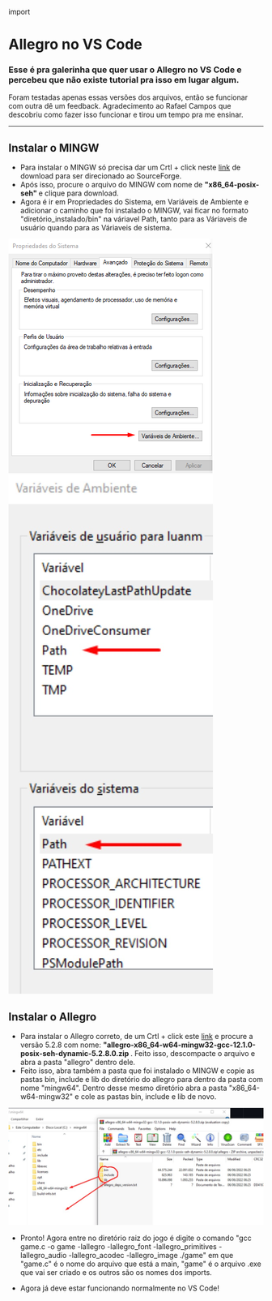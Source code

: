 import
# Allegro no VS Code


<h3> Esse é pra galerinha que quer usar o Allegro no VS Code e percebeu que não existe tutorial pra isso em lugar algum. </h3>



Foram testadas apenas essas versões dos arquivos, então se funcionar com outra dê um feedback. Agradecimento ao Rafael Campos que descobriu como fazer isso funcionar e tirou um tempo pra me ensinar.


-------------------------------------------------------------------------------------------------------

 ## Instalar o MINGW


- Para instalar o MINGW só precisa dar um Crtl + click neste <a href="https://sourceforge.net/projects/mingw-w64/files" target="blank" >link</a> de download para ser direcionado ao SourceForge. 
- Após isso, procure o arquivo do MINGW com nome de <b> "x86_64-posix-seh" </b> e clique para download. 
- Agora é ir em Propriedades do Sistema, em Variáveis de Ambiente e adicionar o caminho que foi instalado o MINGW, vai ficar no formato "diretório_instalado/bin" na váriavel Path, tanto para as Váriaveis de usuário quando para as Váriaveis de sistema. 
<div className="bloco-imagens"> 
    <img className="img1" src="./img/vSistema.png">
    <img className="img2" src="./img/vAmbiente.jpg">
</div>


## Instalar o Allegro

- Para instalar o Allegro correto, de um Crtl + click este <a href="https://github.com/liballeg/allegro5/releases" target="blank" >link</a> e procure a versão 5.2.8 com nome: <b> "allegro-x86_64-w64-mingw32-gcc-12.1.0-posix-seh-dynamic-5.2.8.0.zip </b>. Feito isso, descompacte o arquivo e abra a pasta "allegro" dentro dele.
- Feito isso, abra também a pasta que foi instalado o MINGW e copie as pastas bin, include e lib do diretório do allegro para dentro da pasta com nome "mingw64". Dentro desse mesmo diretório abra a pasta "x86_64-w64-mingw32" e cole as pastas bin, include e lib de novo. 

<div className="bloco-imagens"> 
    <img className="img3" src="./img/pastas.jpg">
</div>

- Pronto! Agora entre no diretório raiz do jogo é digite o comando "gcc game.c -o game -lallegro -lallegro_font -lallegro_primitives -lallegro_audio -lallegro_acodec -lallegro_image
./game" em que "game.c" é o nome do arquivo que está a main, "game" é o arquivo .exe que vai ser criado e os outros são os nomes dos imports.

- Agora já deve estar funcionando normalmente no VS Code!

<style> </style>